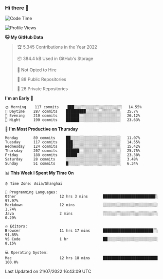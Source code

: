 ### Hi there 👋

<!--
**qbosen/qbosen** is a ✨ _special_ ✨ repository because its `README.md` (this file) appears on your GitHub profile.

Here are some ideas to get you started:

- 🔭 I’m currently working on ...
- 🌱 I’m currently learning ...
- 👯 I’m looking to collaborate on ...
- 🤔 I’m looking for help with ...
- 💬 Ask me about ...
- 📫 How to reach me: ...
- 😄 Pronouns: ...
- ⚡ Fun fact: ...
-->

<!--START_SECTION:waka-->
![Code Time](http://img.shields.io/badge/Code%20Time-0%20secs-blue)

![Profile Views](http://img.shields.io/badge/Profile%20Views-0-blue)

**🐱 My GitHub Data** 

> 🏆 5,345 Contributions in the Year 2022
 > 
> 📦 384.4 kB Used in GitHub's Storage 
 > 
> 🚫 Not Opted to Hire
 > 
> 📜 88 Public Repositories 
 > 
> 🔑 26 Private Repositories  
 > 
**I'm an Early 🐤** 

```text
🌞 Morning    117 commits    ███░░░░░░░░░░░░░░░░░░░░░░   14.55% 
🌆 Daytime    287 commits    █████████░░░░░░░░░░░░░░░░   35.7% 
🌃 Evening    210 commits    ██████░░░░░░░░░░░░░░░░░░░   26.12% 
🌙 Night      190 commits    ██████░░░░░░░░░░░░░░░░░░░   23.63%

```
📅 **I'm Most Productive on Thursday** 

```text
Monday       89 commits     ██░░░░░░░░░░░░░░░░░░░░░░░   11.07% 
Tuesday      117 commits    ███░░░░░░░░░░░░░░░░░░░░░░   14.55% 
Wednesday    124 commits    ███░░░░░░░░░░░░░░░░░░░░░░   15.42% 
Thursday     207 commits    ██████░░░░░░░░░░░░░░░░░░░   25.75% 
Friday       188 commits    █████░░░░░░░░░░░░░░░░░░░░   23.38% 
Saturday     28 commits     ░░░░░░░░░░░░░░░░░░░░░░░░░   3.48% 
Sunday       51 commits     █░░░░░░░░░░░░░░░░░░░░░░░░   6.34%

```


📊 **This Week I Spent My Time On** 

```text
⌚︎ Time Zone: Asia/Shanghai

💬 Programming Languages: 
Other                    12 hrs 3 mins       ████████████████████████░   97.97% 
Markdown                 12 mins             ░░░░░░░░░░░░░░░░░░░░░░░░░   1.74% 
Java                     2 mins              ░░░░░░░░░░░░░░░░░░░░░░░░░   0.29%

🔥 Editors: 
Browser                  11 hrs 17 mins      ███████████████████████░░   91.85% 
VS Code                  1 hr                ██░░░░░░░░░░░░░░░░░░░░░░░   8.15%

💻 Operating System: 
Mac                      12 hrs 18 mins      █████████████████████████   100.0%

```


 Last Updated on 21/07/2022 16:43:09 UTC
<!--END_SECTION:waka-->
